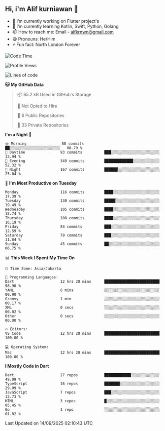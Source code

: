 ## Hi, i'm Alif kurniawan 👋

- 🔭 I’m currently working on Flutter project's
- 🌱 I’m currently learning Kotlin, Swift, Python, Golang
- 📫 How to reach me: Email - alfkrnwn@gmail.com
- 😄 Pronouns: He/Him
- ⚡ Fun fact: North London Forever

<!--START_SECTION:waka-->
![Code Time](http://img.shields.io/badge/Code%20Time-283%20hrs%2010%20mins-blue)

![Profile Views](http://img.shields.io/badge/Profile%20Views-19-blue)

![Lines of code](https://img.shields.io/badge/From%20Hello%20World%20I%27ve%20Written-706.0%20thousand%20lines%20of%20code-blue)

**🐱 My GitHub Data** 

> 📦 65.2 kB Used in GitHub's Storage 
 > 
> 🚫 Not Opted to Hire
 > 
> 📜 6 Public Repositories 
 > 
> 🔑 33 Private Repositories 
 > 
**I'm a Night 🦉** 

```text
🌞 Morning                58 commits          ██░░░░░░░░░░░░░░░░░░░░░░░   08.70 % 
🌆 Daytime                93 commits          ███░░░░░░░░░░░░░░░░░░░░░░   13.94 % 
🌃 Evening                349 commits         █████████████░░░░░░░░░░░░   52.32 % 
🌙 Night                  167 commits         ██████░░░░░░░░░░░░░░░░░░░   25.04 % 
```
📅 **I'm Most Productive on Tuesday** 

```text
Monday                   116 commits         ████░░░░░░░░░░░░░░░░░░░░░   17.39 % 
Tuesday                  130 commits         █████░░░░░░░░░░░░░░░░░░░░   19.49 % 
Wednesday                105 commits         ████░░░░░░░░░░░░░░░░░░░░░   15.74 % 
Thursday                 108 commits         ████░░░░░░░░░░░░░░░░░░░░░   16.19 % 
Friday                   84 commits          ███░░░░░░░░░░░░░░░░░░░░░░   12.59 % 
Saturday                 79 commits          ███░░░░░░░░░░░░░░░░░░░░░░   11.84 % 
Sunday                   45 commits          ██░░░░░░░░░░░░░░░░░░░░░░░   06.75 % 
```


📊 **This Week I Spent My Time On** 

```text
🕑︎ Time Zone: Asia/Jakarta

💬 Programming Languages: 
Dart                     12 hrs 20 mins      █████████████████████████   98.90 % 
YAML                     6 mins              ░░░░░░░░░░░░░░░░░░░░░░░░░   00.90 % 
Groovy                   1 min               ░░░░░░░░░░░░░░░░░░░░░░░░░   00.17 % 
XML                      0 secs              ░░░░░░░░░░░░░░░░░░░░░░░░░   00.02 % 
Other                    0 secs              ░░░░░░░░░░░░░░░░░░░░░░░░░   00.00 % 

🔥 Editors: 
VS Code                  12 hrs 28 mins      █████████████████████████   100.00 % 

💻 Operating System: 
Mac                      12 hrs 28 mins      █████████████████████████   100.00 % 
```

**I Mostly Code in Dart** 

```text
Dart                     27 repos            ████████████░░░░░░░░░░░░░   49.09 % 
TypeScript               16 repos            ███████░░░░░░░░░░░░░░░░░░   29.09 % 
JavaScript               7 repos             ███░░░░░░░░░░░░░░░░░░░░░░   12.73 % 
HTML                     3 repos             █░░░░░░░░░░░░░░░░░░░░░░░░   05.45 % 
Go                       1 repo              ░░░░░░░░░░░░░░░░░░░░░░░░░   01.82 % 
```




 Last Updated on 14/09/2025 02:10:43 UTC
<!--END_SECTION:waka-->
